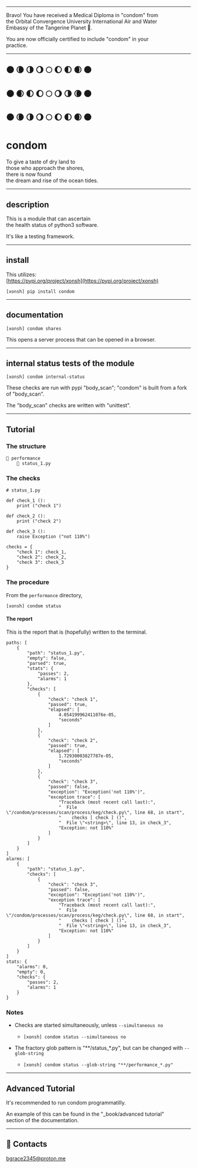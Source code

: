 


******

Bravo!  You have received a Medical Diploma in "condom" from      
the Orbital Convergence University International Air and Water   
Embassy of the Tangerine Planet 🍊.  

You are now officially certified to include "condom" in your   
practice.    

******

## 🌑 🌘 🌗 🌖 🌕 🌔 🌓 🌒 🌑 
## 🌑 🌒 🌓 🌔 🌕 🌖 🌗 🌘 🌑 
## 🌑 🌘 🌗 🌖 🌕 🌔 🌓 🌒 🌑 

# condom   
To give a taste of dry land to   
those who approach the shores,   
there is now found    
the dream and rise of the ocean tides.  

---

## description
This is a module that can ascertain   
the health status of python3 software.   

It's like a testing framework.    
		
---		
		
## install

This utilizes:     
[https://pypi.org/project/xonsh](https://pypi.org/project/xonsh)   

```
[xonsh] pip install condom
```

   
---
	
## documentation   
```
[xonsh] condom shares 
```

This opens a server process that can be opened in a browser. 
	
---	
	
## internal status tests of the module
`[xonsh] condom internal-status`
	
These checks are run with pypi "body_scan";
"condom" is built from a fork of "body_scan".

The "body_scan" checks are written with "unittest". 
	
---

## Tutorial

### The structure
```
📁 performance
	📜 status_1.py
```

### The checks
```		
# status_1.py

def check_1 ():
	print ("check 1")
	
def check_2 ():
	print ("check 2")
	
def check_3 ():
	raise Exception ("not 110%")

checks = {
	"check 1": check_1,
	"check 2": check_2,
	"check 3": check_3
}
```
		
### The procedure
From the `performance` directory,   
```
[xonsh] condom status
```

#### The report
This is the report that is (hopefully) written to the terminal.  

```
paths: [
	{
		"path": "status_1.py",
		"empty": false,
		"parsed": true,
		"stats": {
			"passes": 2,
			"alarms": 1
		},
		"checks": [
			{
				"check": "check 1",
				"passed": true,
				"elapsed": [
					4.054199962411076e-05,
					"seconds"
				]
			},
			{
				"check": "check 2",
				"passed": true,
				"elapsed": [
					1.72930003827787e-05,
					"seconds"
				]
			},
			{
				"check": "check 3",
				"passed": false,
				"exception": "Exception('not 110%')",
				"exception trace": [
					"Traceback (most recent call last):",
					"  File \"/condom/processes/scan/process/keg/check.py\", line 68, in start",
					"    checks [ check ] ()",
					"  File \"<string>\", line 13, in check_3",
					"Exception: not 110%"
				]
			}
		]
	}
]
alarms: [
	{
		"path": "status_1.py",
		"checks": [
			{
				"check": "check 3",
				"passed": false,
				"exception": "Exception('not 110%')",
				"exception trace": [
					"Traceback (most recent call last):",
					"  File \"/condom/processes/scan/process/keg/check.py\", line 68, in start",
					"    checks [ check ] ()",
					"  File \"<string>\", line 13, in check_3",
					"Exception: not 110%"
				]
			}
		]
	}
]
stats: {
	"alarms": 0,
	"empty": 0,
	"checks": {
		"passes": 2,
		"alarms": 1
	}
}
```
	
### Notes
- Checks are started simultaneously, unless `--simultaneous no`
	- `[xonsh] condom status --simultaneous no`

- The fractory glob pattern is "**/status_*.py", but can be changed with `--glob-string`  
    - `[xonsh] condom status --glob-string "**/performance_*.py"`  	
	
---

## Advanced Tutorial   

It's recommended to run condom programmatilly.    

An example of this can be found in the "_book/advanced tutorial"  
section of the documentation.   

---

## 📡 Contacts
bgrace2345@proton.me
	
		
		
	
